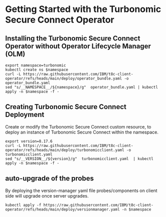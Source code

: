 # Getting Started with the Turbonomic Secure Connect Operator

## Installing the Turbonomic Secure Connect Operator without Operator Lifecycle Manager (OLM)

```
export namespace=turbonomic
kubectl create ns $namespace
curl -L https://raw.githubusercontent.com/IBM/t8c-client-operator/refs/heads/main/deploy/operator_bundle.yaml -o operator_bundle.yaml
sed "s/__NAMESPACE__/${namespace}/g"  operator_bundle.yaml | kubectl apply -n $namespace -f -
```

## Creating Turbonomic Secure Connect Deployment
Create or modify the Turbonomic Secure Connect custom resource, to deploy an instance of Turbonomic Secure Connect within the namespace.

```
export version=8.17.6
curl -L https://raw.githubusercontent.com/IBM/t8c-client-operator/refs/heads/main/deploy/turbonomicclient.yaml -o turbonomicclient.yaml
sed "s/__VERSION__/${version}/g"  turbonomicclient.yaml  | kubectl apply -n $namespace -f -
```


## auto-upgrade of the probes
By deploying the version-manager yaml file probes/components on client side will upgrade once server upgrades.

```
kubectl apply -f https://raw.githubusercontent.com/IBM/t8c-client-operator/refs/heads/main/deploy/versionmanager.yaml -n $namespace
```
